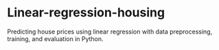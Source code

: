 # Linear-regression-housing
Predicting house prices using linear regression with data preprocessing, training, and evaluation in Python.
